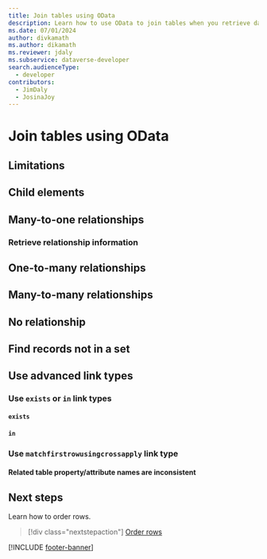 ```yaml
---
title: Join tables using OData
description: Learn how to use OData to join tables when you retrieve data from Microsoft Dataverse Web API.
ms.date: 07/01/2024
author: divkamath
ms.author: dikamath
ms.reviewer: jdaly
ms.subservice: dataverse-developer
search.audienceType: 
  - developer
contributors: 
  - JimDaly
  - JosinaJoy
---
```

# Join tables using OData

## Limitations

## Child elements

## Many-to-one relationships

### Retrieve relationship information

## One-to-many relationships

## Many-to-many relationships

## No relationship

## Find records not in a set

## Use advanced link types

### Use `exists` or `in` link types

#### `exists`

#### `in`

### Use `matchfirstrowusingcrossapply` link type

#### Related table property/attribute names are inconsistent

## Next steps

Learn how to order rows.

> [!div class="nextstepaction"]
> [Order rows](order-rows.md)

[!INCLUDE [footer-banner](../../../../includes/footer-banner.md)]